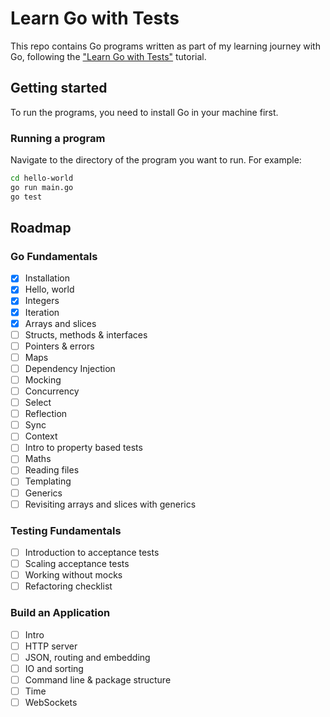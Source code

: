 # Learn Go with Tests

This repo contains Go programs written as part of my learning journey with Go, following the ["Learn Go with Tests"](https://quii.gitbook.io/learn-go-with-tests) tutorial.

## Getting started

To run the programs, you need to install Go in your machine first.

### Running a program

Navigate to the directory of the program you want to run. For example:

```bash
cd hello-world
go run main.go
go test
```

## Roadmap

### Go Fundamentals

- [x] Installation
- [x] Hello, world
- [x] Integers
- [x] Iteration
- [x] Arrays and slices
- [ ] Structs, methods & interfaces
- [ ] Pointers & errors
- [ ] Maps
- [ ] Dependency Injection
- [ ] Mocking
- [ ] Concurrency
- [ ] Select
- [ ] Reflection
- [ ] Sync
- [ ] Context
- [ ] Intro to property based tests
- [ ] Maths
- [ ] Reading files
- [ ] Templating
- [ ] Generics
- [ ] Revisiting arrays and slices with generics

### Testing Fundamentals

- [ ] Introduction to acceptance tests
- [ ] Scaling acceptance tests
- [ ] Working without mocks
- [ ] Refactoring checklist

### Build an Application

- [ ] Intro
- [ ] HTTP server
- [ ] JSON, routing and embedding
- [ ] IO and sorting
- [ ] Command line & package structure
- [ ] Time
- [ ] WebSockets
